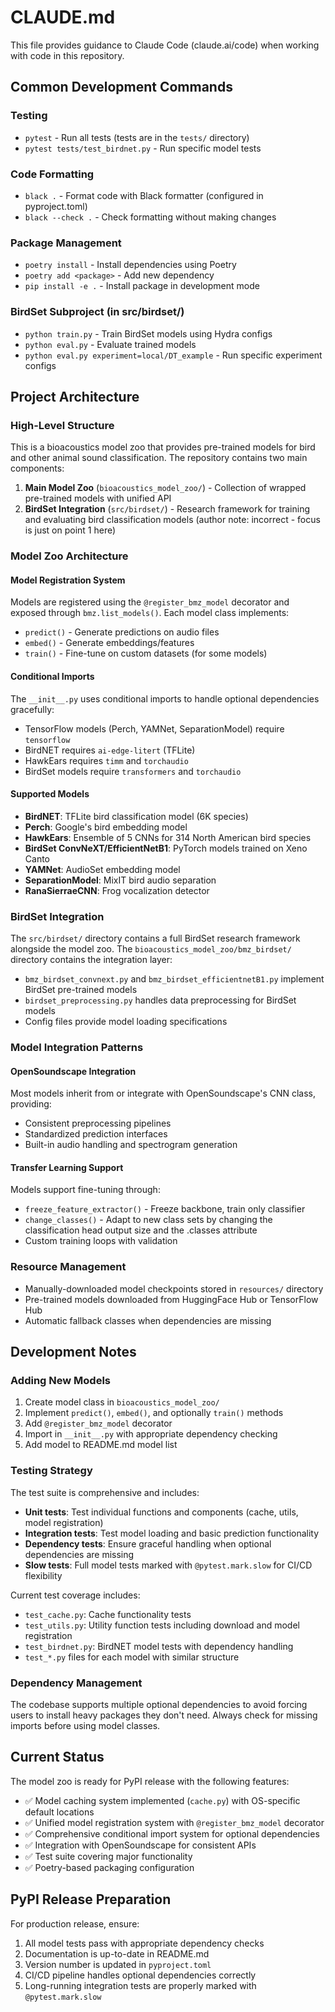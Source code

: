 # CLAUDE.md

This file provides guidance to Claude Code (claude.ai/code) when working with code in this repository.

## Common Development Commands

### Testing
- `pytest` - Run all tests (tests are in the `tests/` directory)
- `pytest tests/test_birdnet.py` - Run specific model tests

### Code Formatting  
- `black .` - Format code with Black formatter (configured in pyproject.toml)
- `black --check .` - Check formatting without making changes

### Package Management
- `poetry install` - Install dependencies using Poetry
- `poetry add <package>` - Add new dependency
- `pip install -e .` - Install package in development mode

### BirdSet Subproject (in src/birdset/)
- `python train.py` - Train BirdSet models using Hydra configs
- `python eval.py` - Evaluate trained models
- `python eval.py experiment=local/DT_example` - Run specific experiment configs

## Project Architecture

### High-Level Structure
This is a bioacoustics model zoo that provides pre-trained models for bird and other animal sound classification. The repository contains two main components:

1. **Main Model Zoo** (`bioacoustics_model_zoo/`) - Collection of wrapped pre-trained models with unified API
2. **BirdSet Integration** (`src/birdset/`) - Research framework for training and evaluating bird classification models (author note: incorrect - focus is just on point 1 here)

### Model Zoo Architecture

#### Model Registration System
Models are registered using the `@register_bmz_model` decorator and exposed through `bmz.list_models()`. Each model class implements:
- `predict()` - Generate predictions on audio files
- `embed()` - Generate embeddings/features
- `train()` - Fine-tune on custom datasets (for some models)

#### Conditional Imports
The `__init__.py` uses conditional imports to handle optional dependencies gracefully:
- TensorFlow models (Perch, YAMNet, SeparationModel) require `tensorflow`
- BirdNET requires `ai-edge-litert` (TFLite)
- HawkEars requires `timm` and `torchaudio`
- BirdSet models require `transformers` and `torchaudio`

#### Supported Models
- **BirdNET**: TFLite bird classification model (6K species)
- **Perch**: Google's bird embedding model
- **HawkEars**: Ensemble of 5 CNNs for 314 North American bird species
- **BirdSet ConvNeXT/EfficientNetB1**: PyTorch models trained on Xeno Canto
- **YAMNet**: AudioSet embedding model
- **SeparationModel**: MixIT bird audio separation
- **RanaSierraeCNN**: Frog vocalization detector

### BirdSet Integration
The `src/birdset/` directory contains a full BirdSet research framework alongside the model zoo. The `bioacoustics_model_zoo/bmz_birdset/` directory contains the integration layer:
- `bmz_birdset_convnext.py` and `bmz_birdset_efficientnetB1.py` implement BirdSet pre-trained models
- `birdset_preprocessing.py` handles data preprocessing for BirdSet models
- Config files provide model loading specifications

### Model Integration Patterns

#### OpenSoundscape Integration
Most models inherit from or integrate with OpenSoundscape's CNN class, providing:
- Consistent preprocessing pipelines
- Standardized prediction interfaces
- Built-in audio handling and spectrogram generation

#### Transfer Learning Support
Models support fine-tuning through:
- `freeze_feature_extractor()` - Freeze backbone, train only classifier
- `change_classes()` - Adapt to new class sets by changing the classification head output size and the .classes attribute
- Custom training loops with validation

### Resource Management
- Manually-downloaded model checkpoints stored in `resources/` directory
- Pre-trained models downloaded from HuggingFace Hub or TensorFlow Hub
- Automatic fallback classes when dependencies are missing

## Development Notes

### Adding New Models
1. Create model class in `bioacoustics_model_zoo/`
2. Implement `predict()`, `embed()`, and optionally `train()` methods
3. Add `@register_bmz_model` decorator
4. Import in `__init__.py` with appropriate dependency checking
5. Add model to README.md model list

### Testing Strategy
The test suite is comprehensive and includes:
- **Unit tests**: Test individual functions and components (cache, utils, model registration)
- **Integration tests**: Test model loading and basic prediction functionality
- **Dependency tests**: Ensure graceful handling when optional dependencies are missing
- **Slow tests**: Full model tests marked with `@pytest.mark.slow` for CI/CD flexibility

Current test coverage includes:
- `test_cache.py`: Cache functionality tests
- `test_utils.py`: Utility function tests including download and model registration
- `test_birdnet.py`: BirdNET model tests with dependency handling
- `test_*.py` files for each model with similar structure

### Dependency Management
The codebase supports multiple optional dependencies to avoid forcing users to install heavy packages they don't need. Always check for missing imports before using model classes.

## Current Status
The model zoo is ready for PyPI release with the following features:
- ✅ Model caching system implemented (`cache.py`) with OS-specific default locations
- ✅ Unified model registration system with `@register_bmz_model` decorator
- ✅ Comprehensive conditional import system for optional dependencies
- ✅ Integration with OpenSoundscape for consistent APIs
- ✅ Test suite covering major functionality
- ✅ Poetry-based packaging configuration

## PyPI Release Preparation
For production release, ensure:
1. All model tests pass with appropriate dependency checks
2. Documentation is up-to-date in README.md
3. Version number is updated in `pyproject.toml`
4. CI/CD pipeline handles optional dependencies correctly
5. Long-running integration tests are properly marked with `@pytest.mark.slow` 